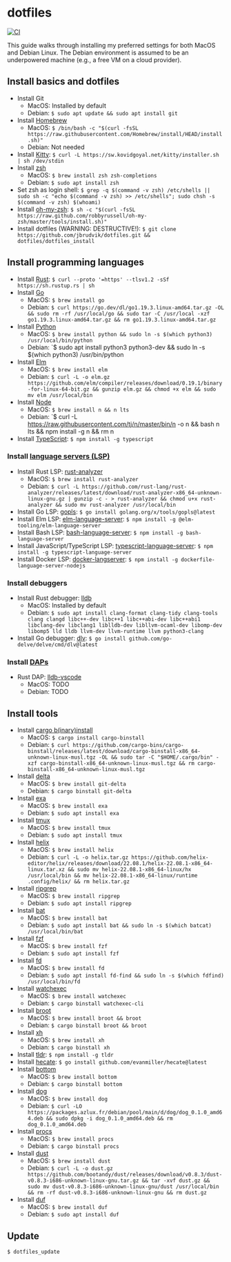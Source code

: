 # dotfiles

[![CI](https://github.com/jbrudvik/dotfiles/actions/workflows/ci.yml/badge.svg)](https://github.com/jbrudvik/dotfiles/actions/workflows/ci.yml)

This guide walks through installing my preferred settings for both MacOS and Debian Linux. The Debian environment is assumed to be an underpowered machine (e.g., a free VM on a cloud provider).

## Install basics and dotfiles

- Install Git
  - MacOS: Installed by default
  - Debian: `$ sudo apt update && sudo apt install git`
- Install [Homebrew](https://brew.sh)
  - MacOS: `$ /bin/bash -c "$(curl -fsSL https://raw.githubusercontent.com/Homebrew/install/HEAD/install.sh)"`
  - Debian: Not needed
- Install [Kitty](https://sw.kovidgoyal.net/kitty/): `$ curl -L https://sw.kovidgoyal.net/kitty/installer.sh | sh /dev/stdin`
- Install [zsh](https://en.wikipedia.org/wiki/Z_shell)
  - MacOS: `$ brew install zsh zsh-completions`
  - Debian: `$ sudo apt install zsh`
- Set zsh as login shell: `$ grep -q $(command -v zsh) /etc/shells || sudo sh -c "echo $(command -v zsh) >> /etc/shells"; sudo chsh -s $(command -v zsh) $(whoami)`
- Install [oh-my-zsh](https://ohmyz.sh): `$ sh -c "$(curl -fsSL https://raw.github.com/robbyrussell/oh-my-zsh/master/tools/install.sh)"`
- Install dotfiles (WARNING: DESTRUCTIVE!): `$ git clone https://github.com/jbrudvik/dotfiles.git && dotfiles/dotfiles_install`

## Install programming languages

- Install [Rust](https://www.rust-lang.org): `$ curl --proto '=https' --tlsv1.2 -sSf https://sh.rustup.rs | sh`
- Install [Go](https://go.dev)
  - MacOS: `$ brew install go`
  - Debian: `$ curl https://go.dev/dl/go1.19.3.linux-amd64.tar.gz -OL && sudo rm -rf /usr/local/go && sudo tar -C /usr/local -xzf go1.19.3.linux-amd64.tar.gz && rm go1.19.3.linux-amd64.tar.gz`
- Install [Python](https://www.python.org)
  - MacOS: `$ brew install python && sudo ln -s $(which python3) /usr/local/bin/python`
  - Debian: `$ sudo apt install python3 python3-dev && sudo ln -s $(which python3) /usr/bin/python
- Install [Elm](https://elm-lang.org)
  - MacOS: `$ brew install elm`
  - Debian: `$ curl -L -o elm.gz https://github.com/elm/compiler/releases/download/0.19.1/binary-for-linux-64-bit.gz && gunzip elm.gz && chmod +x elm && sudo mv elm /usr/local/bin`
- Install [Node](https://nodejs.org)
  - MacOS: `$ brew install n && n lts`
  - Debian: `$ curl -L https://raw.githubusercontent.com/tj/n/master/bin/n -o n && bash n lts && npm install -g n && rm n
- Install [TypeScript](https://www.typescriptlang.org): `$ npm install -g typescript`

### Install [language servers (LSP)](https://en.wikipedia.org/wiki/Language_Server_Protocol)

- Install Rust LSP: [rust-analyzer](https://github.com/rust-lang/rust-analyzer)
  - MacOS: `$ brew install rust-analyzer`
  - Debian: `$ curl -L https://github.com/rust-lang/rust-analyzer/releases/latest/download/rust-analyzer-x86_64-unknown-linux-gnu.gz | gunzip -c - > rust-analyzer && chmod u+x rust-analyzer && sudo mv rust-analyzer /usr/local/bin`
- Install Go LSP: [gopls](https://pkg.go.dev/golang.org/x/tools/gopls): `$ go install golang.org/x/tools/gopls@latest`
- Install Elm LSP: [elm-language-server](https://github.com/elm-tooling/elm-language-server): `$ npm install -g @elm-tooling/elm-language-server`
- Install Bash LSP: [bash-language-server](https://github.com/bash-lsp/bash-language-server): `$ npm install -g bash-language-server`
- Install JavaScript/TypeScript LSP: [typescript-language-server](https://github.com/typescript-language-server/typescript-language-server): `$ npm install -g typescript-language-server`
- Install Docker LSP: [docker-langserver](https://github.com/rcjsuen/dockerfile-language-server-nodejs): `$ npm install -g dockerfile-language-server-nodejs`

### Install debuggers

- Install Rust debugger: [lldb](https://lldb.llvm.org)
  - MacOS: Installed by default
  - Debian: `$ sudo apt install clang-format clang-tidy clang-tools clang clangd libc++-dev libc++1 libc++abi-dev libc++abi1 libclang-dev libclang1 liblldb-dev libllvm-ocaml-dev libomp-dev libomp5 lld lldb llvm-dev llvm-runtime llvm python3-clang`
- Install Go debugger: [dlv](https://github.com/go-delve/delve): `$ go install github.com/go-delve/delve/cmd/dlv@latest`

### Install [DAPs](https://microsoft.github.io/debug-adapter-protocol/)

- Rust DAP: [lldb-vscode](https://github.com/vadimcn/vscode-lldb)
  - MacOS: TODO
  - Debian: TODO

## Install tools

- Install [cargo b(inary)install](https://github.com/cargo-bins/cargo-binstall)
  - MacOS: `$ cargo install cargo-binstall`
  - Debian: `$ curl https://github.com/cargo-bins/cargo-binstall/releases/latest/download/cargo-binstall-x86_64-unknown-linux-musl.tgz -OL && sudo tar -C "$HOME/.cargo/bin" -xzf cargo-binstall-x86_64-unknown-linux-musl.tgz && rm cargo-binstall-x86_64-unknown-linux-musl.tgz`
- Install [delta](https://github.com/dandavison/delta)
  - MacOS: `$ brew install git-delta`
  - Debian: `$ cargo binstall git-delta`
- Install [exa](https://github.com/ogham/exa#installation)
  - MacOS: `$ brew install exa`
  - Debian: `$ sudo apt install exa`
- Install [tmux](https://github.com/tmux/tmux)
  - MacOS: `$ brew install tmux`
  - Debian: `$ sudo apt install tmux`
- Install [helix](https://docs.helix-editor.com)
  - MacOS: `$ brew install helix`
  - Debian: `$ curl -L -o helix.tar.gz https://github.com/helix-editor/helix/releases/download/22.08.1/helix-22.08.1-x86_64-linux.tar.xz && sudo mv helix-22.08.1-x86_64-linux/hx /usr/local/bin && mv helix-22.08.1-x86_64-linux/runtime .config/helix/ && rm helix.tar.gz`
- Install [ripgrep](https://github.com/BurntSushi/ripgrep)
  - MacOS: `$ brew install ripgrep`
  - Debian: `$ sudo apt install ripgrep`
- Install [bat](https://github.com/sharkdp/bat)
  - MacOS: `$ brew install bat`
  - Debian: `$ sudo apt install bat && sudo ln -s $(which batcat) /usr/local/bin/bat`
- Install [fzf](https://github.com/junegunn/fzf)
  - MacOS: `$ brew install fzf`
  - Debian: `$ sudo apt install fzf`
- Install [fd](https://github.com/sharkdp/fd)
  - MacOS: `$ brew install fd`
  - Debian: `$ sudo apt install fd-find && sudo ln -s $(which fdfind) /usr/local/bin/fd`
- Install [watchexec](https://github.com/watchexec/watchexec)
  - MacOS: `$ brew install watchexec`
  - Debian: `$ cargo binstall watchexec-cli`
- Install [broot](https://dystroy.org/broot)
  - MacOS: `$ brew install broot && broot`
  - Debian: `$ cargo binstall broot && broot`
- Install [xh](https://github.com/ducaale/xh)
  - MacOS: `$ brew install xh`
  - Debian: `$ cargo binstall xh`
- Install [tldr](https://github.com/tldr-pages/tldr): `$ npm install -g tldr`
- Install [hecate](https://github.com/evanmiller/hecate): `$ go install github.com/evanmiller/hecate@latest`
- Install [bottom](https://github.com/ClementTsang/bottom)
  - MacOS: `$ brew install bottom`
  - Debian: `$ cargo binstall bottom`
- Install [dog](https://github.com/ogham/dog)
  - MacOS: `$ brew install dog`
  - Debian: `$ curl -LO https://packages.azlux.fr/debian/pool/main/d/dog/dog_0.1.0_amd64.deb && sudo dpkg -i dog_0.1.0_amd64.deb && rm dog_0.1.0_amd64.deb`
- Install [procs](https://github.com/dalance/procs)
  - MacOS: `$ brew install procs`
  - Debian: `$ cargo binstall procs`
- Install [dust](https://github.com/bootandy/dust)
  - MacOS: `$ brew install dust`
  - Debian: `$ curl -L -o dust.gz https://github.com/bootandy/dust/releases/download/v0.8.3/dust-v0.8.3-i686-unknown-linux-gnu.tar.gz && tar -xvf dust.gz && sudo mv dust-v0.8.3-i686-unknown-linux-gnu/dust /usr/local/bin && rm -rf dust-v0.8.3-i686-unknown-linux-gnu && rm dust.gz`
- Install [duf](https://github.com/muesli/duf)
  - MacOS: `$ brew install duf`
  - Debian: `$ sudo apt install duf`

## Update

```sh
$ dotfiles_update
```
